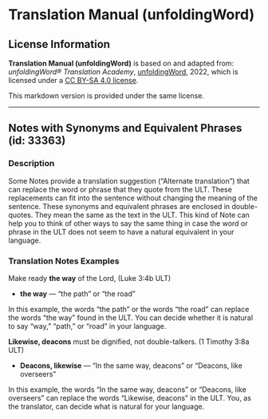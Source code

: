 # Translation Manual (unfoldingWord)

## License Information

**Translation Manual (unfoldingWord)** is based on and adapted from: _unfoldingWord® Translation Academy_, [unfoldingWord](https://unfoldingword.org/utw), 2022, which is licensed under a [CC BY-SA 4.0 license](https://creativecommons.org/licenses/by-sa/4.0/legalcode.en).

This markdown version is provided under the same license.



--------------------------------

## Notes with Synonyms and Equivalent Phrases (id: 33363)

### Description

Some Notes provide a translation suggestion (“Alternate translation”) that can replace the word or phrase that they quote from the ULT. These replacements can fit into the sentence without changing the meaning of the sentence. These synonyms and equivalent phrases are enclosed in double\-quotes. They mean the same as the text in the ULT. This kind of Note can help you to think of other ways to say the same thing in case the word or phrase in the ULT does not seem to have a natural equivalent in your language.

### Translation Notes Examples

Make ready **the way** of the Lord, (Luke 3:4b ULT)

* **the way** — “the path” or “the road”

In this example, the words “the path” or the words “the road” can replace the words “the way” found in the ULT. You can decide whether it is natural to say “way,” “path,” or “road” in your language.

**Likewise, deacons** must be dignified, not double\-talkers. (1 Timothy 3:8a ULT)

* **Deacons, likewise** — “In the same way, deacons” or “Deacons, like overseers”

In this example, the words “In the same way, deacons” or “Deacons, like overseers” can replace the words “Likewise, deacons” in the ULT. You, as the translator, can decide what is natural for your language.


